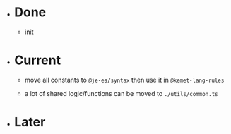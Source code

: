 - # Done

    - init

- # Current

    - move all constants to `@je-es/syntax` then use it in `@kemet-lang-rules`

    - a lot of shared logic/functions can be moved to `./utils/common.ts`

- # Later

